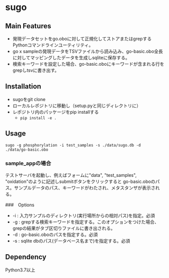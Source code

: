 # sugo

## Main Features

- 発現データセットをgo.oboに対して正規化してストアまたはgrepするPythonコマンドラインユーティリティ。
- go x sampleの発現データをTSVファイルから読み込み、go-basic.obo全長に対してマッピングしたデータを生成しsqliteに保存する。
- 検索キーワードを設定した場合、go-basic.oboにキーワードが含まれる行をgrepしtsvに書き出す。

## Installation

- sugoをgit clone
- ローカルレポジトリに移動し（setup.pyと同じディレクトリに）
- レポジトリ内のパッケージをpip installする
    - ```pip install -e . ```


## Usage

```
sugo -g phosphorylation -i test_samples -s ./data/sugo.db -d ./data/go-basic.obo
```

### sample_appの場合

テストサーバを起動し、例えばフォームに"data", "test_samples", "oxidation"のように記述しsubmitボタンをクリックすると
go-basic.oboのパス。サンプルデータのパス、キーワードがわたされ、メタスタンザが表示される。


###　Options

- -i : 入力サンプルのディレクトリ(実行場所からの相対パス)を指定。必須
- -g : grepする検索キーワードを指定する。このオプションをつけた場合、grepの結果がタブ区切りファイルに書き出される。
- -d : go-basic.oboのパスを指定する。必須
- -s : sqlite dbのパス(データベース名まで)を指定する。必須

## Dependency

Python3.7以上